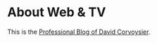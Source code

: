 About Web & TV
==============

This is the [Professional Blog of David Corvoysier](http://dcorvoysier.github.com/).
